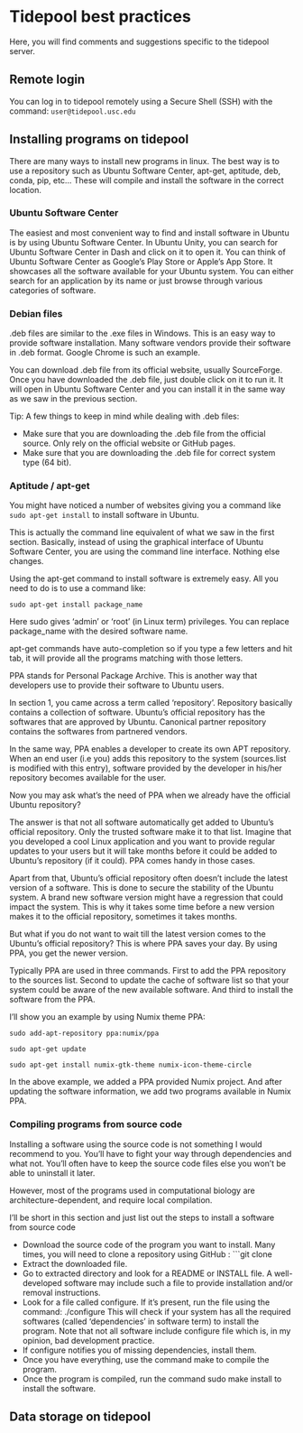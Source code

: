 # **Tidepool** best practices
Here, you will find comments and suggestions specific to the tidepool server. 

## Remote login
You can log in to tidepool remotely using a Secure Shell (SSH) with the command: ```user@tidepool.usc.edu```

## Installing programs on tidepool
There are many ways to install new programs in linux. The best way is to use a repository such as Ubuntu Software Center, apt-get, aptitude, deb, conda, pip, etc... These will compile and install the software in the correct location. 

### Ubuntu Software Center
The easiest and most convenient way to find and install software in Ubuntu is by using Ubuntu Software Center. In Ubuntu Unity, you can search for Ubuntu Software Center in Dash and click on it to open it. You can think of Ubuntu Software Center as Google’s Play Store or Apple’s App Store. It showcases all the software available for your Ubuntu system. You can either search for an application by its name or just browse through various categories of software.

### Debian files
.deb files are similar to the .exe files in Windows. This is an easy way to provide software installation. Many software vendors provide their software in .deb format. Google Chrome is such an example.

You can download .deb file from its official website, usually SourceForge. Once you have downloaded the .deb file, just double click on it to run it. It will open in Ubuntu Software Center and you can install it in the same way as we saw in the previous section.

Tip: A few things to keep in mind while dealing with .deb files:
* Make sure that you are downloading the .deb file from the official source. Only rely on the official website or GitHub pages.
* Make sure that you are downloading the .deb file for correct system type (64 bit).

### Aptitude / apt-get

You might have noticed a number of websites giving you a command like ```sudo apt-get install``` to install software in Ubuntu.

This is actually the command line equivalent of what we saw in the first section. Basically, instead of using the graphical interface of Ubuntu Software Center, you are using the command line interface. Nothing else changes.

Using the apt-get command to install software is extremely easy. All you need to do is to use a command like:

```sudo apt-get install package_name```

Here sudo gives ‘admin’ or ‘root’ (in Linux term) privileges. You can replace package_name with the desired software name. 

apt-get commands have auto-completion so if you type a few letters and hit tab, it will provide all the programs matching with those letters.

PPA stands for Personal Package Archive. This is another way that developers use to provide their software to Ubuntu users.

In section 1, you came across a term called ‘repository’. Repository basically contains a collection of software. Ubuntu’s official repository has the softwares that are approved by Ubuntu. Canonical partner repository contains the softwares from partnered vendors.

In the same way, PPA enables a developer to create its own APT repository. When an end user (i.e you) adds this repository to the system (sources.list is modified with this entry), software provided by the developer in his/her repository becomes available for the user.

Now you may ask what’s the need of PPA when we already have the official Ubuntu repository?

The answer is that not all software automatically get added to Ubuntu’s official repository. Only the trusted software make it to that list. Imagine that you developed a cool Linux application and you want to provide regular updates to your users but it will take months before it could be added to Ubuntu’s repository (if it could). PPA comes handy in those cases.

Apart from that, Ubuntu’s official repository often doesn’t include the latest version of a software. This is done to secure the stability of the Ubuntu system. A brand new software version might have a regression that could impact the system. This is why it takes some time before a new version makes it to the official repository, sometimes it takes months.

But what if you do not want to wait till the latest version comes to the Ubuntu’s official repository? This is where PPA saves your day. By using PPA, you get the newer version.

Typically PPA are used in three commands. First to add the PPA repository to the sources list. Second to update the cache of software list so that your system could be aware of the new available software. And third to install the software from the PPA.

I’ll show you an example by using Numix theme PPA:

```sudo add-apt-repository ppa:numix/ppa```

```sudo apt-get update```

```sudo apt-get install numix-gtk-theme numix-icon-theme-circle```

In the above example, we added a PPA provided Numix project. And after updating the software information, we add two programs available in Numix PPA.

### Compiling programs from source code

Installing a software using the source code is not something I would recommend to you. You’ll have to fight your way through dependencies and what not. You’ll often have to keep the source code files else you won’t be able to uninstall it later.

However, most of the programs used in computational biology are architecture-dependent, and require local compilation. 

I’ll be short in this section and just list out the steps to install a software from source code


* Download the source code of the program you want to install. Many times, you will need to clone a repository using GitHub : ```git clone 
* Extract the downloaded file.
* Go to extracted directory and look for a README or INSTALL file. A well-developed software may include such a file to provide installation and/or removal instructions.
* Look for a file called configure. If it’s present, run the file using the command: ./configure This will check if your system has all the required softwares (called ‘dependencies’ in software term) to install the program. Note that not all software include configure file which is, in my opinion, bad development practice.
* If configure notifies you of missing dependencies, install them.
* Once you have everything, use the command make to compile the program.
* Once the program is compiled, run the command sudo make install to install the software.



## Data storage on tidepool
